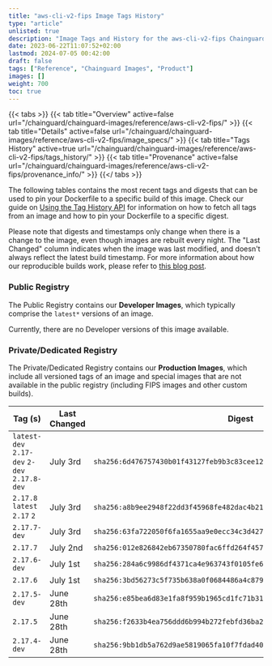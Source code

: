 ```yaml
---
title: "aws-cli-v2-fips Image Tags History"
type: "article"
unlisted: true
description: "Image Tags and History for the aws-cli-v2-fips Chainguard Image"
date: 2023-06-22T11:07:52+02:00
lastmod: 2024-07-05 00:42:00
draft: false
tags: ["Reference", "Chainguard Images", "Product"]
images: []
weight: 700
toc: true
---
```


{{< tabs >}}
{{< tab title="Overview" active=false url="/chainguard/chainguard-images/reference/aws-cli-v2-fips/" >}}
{{< tab title="Details" active=false url="/chainguard/chainguard-images/reference/aws-cli-v2-fips/image_specs/" >}}
{{< tab title="Tags History" active=true url="/chainguard/chainguard-images/reference/aws-cli-v2-fips/tags_history/" >}}
{{< tab title="Provenance" active=false url="/chainguard/chainguard-images/reference/aws-cli-v2-fips/provenance_info/" >}}
{{</ tabs >}}

The following tables contains the most recent tags and digests that can be used to pin your Dockerfile to a specific build of this image. Check our guide on [Using the Tag History API](/chainguard/chainguard-images/using-the-tag-history-api/) for information on how to fetch all tags from an image and how to pin your Dockerfile to a specific digest.

Please note that digests and timestamps only change when there is a change to the image, even though images are rebuilt every night. The "Last Changed" column indicates when the image was last modified, and doesn't always reflect the latest build timestamp. For more information about how our reproducible builds work, please refer to [this blog post](https://www.chainguard.dev/unchained/reproducing-chainguards-reproducible-image-builds).

### Public Registry
The Public Registry contains our **Developer Images**, which typically comprise the `latest*` versions of an image.

Currently, there are no Developer versions of this image available.

### Private/Dedicated Registry
The Private/Dedicated Registry contains our **Production Images**, which include all versioned tags of an image and special images that are not available in the public registry (including FIPS images and other custom builds).

| Tag (s)                                       | Last Changed | Digest                                                                    |
|-----------------------------------------------|--------------|---------------------------------------------------------------------------|
|  `latest-dev` `2.17-dev` `2-dev` `2.17.8-dev` | July 3rd     | `sha256:6d476757430b01f43127feb9b3c83cee12f8dad149c5f5b89eed27901ccb1abb` |
|  `2.17.8` `latest` `2.17` `2`                 | July 3rd     | `sha256:a8b9ee2948f22dd3f45968fe482dac4b216a57de758aef0c870529c8bf4d19fe` |
|  `2.17.7-dev`                                 | July 3rd     | `sha256:63fa722050f6fa1655aa9e0ecc34c3d427b30f27dc24523a074c3b030b95e242` |
|  `2.17.7`                                     | July 2nd     | `sha256:012e826842eb67350780fac6ffd264f457ae2cfcd005ba5db390bbb5af40d294` |
|  `2.17.6-dev`                                 | July 1st     | `sha256:284a6c9986df4371ca4e963743f0105fe6af590a7abadc59afed6e170c485790` |
|  `2.17.6`                                     | July 1st     | `sha256:3bd56273c5f735b638a0f0684486a4c879c9a768ec23b0226bcebd8a9096bc88` |
|  `2.17.5-dev`                                 | June 28th    | `sha256:e85bea6d83e1fa8f959b1965cd1fc71b31686d114fd397fbc05b1d3970ebac5b` |
|  `2.17.5`                                     | June 28th    | `sha256:f2633b4ea756ddd6b994b272febfd36ba2d1c86eea8606051058c4f4445744fb` |
|  `2.17.4-dev`                                 | June 28th    | `sha256:9bb1db5a762d9ae5819065fa10f7fdad400f454933279942e9b36ef5f4d9223f` |


